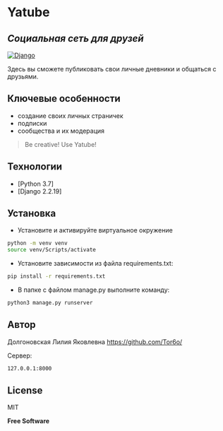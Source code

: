 # Yatube
## _Социальная сеть для друзей_

[![Django](https://cdn.iconscout.com/icon/free/png-256/django-2-282855.png)](https://www.djangoproject.com/)


Здесь вы сможете публиковать свои личные дневники и общаться с друзьями.

## Ключевые особенности

- создание своих личных страничек
- подписки
- сообщества и их модерация


> Be creative!
> Use Yatube!


## Технологии

- [Python 3.7] 
- [Django 2.2.19] 


## Установка

- Установите и активируйте виртуальное окружение

```sh
python -m venv venv
source venv/Scripts/activate
```

- Установите зависимости из файла requirements.txt:

```sh
pip install -r requirements.txt
```
- В папке с файлом manage.py выполните команду:

```sh
python3 manage.py runserver
```

## Автор

Долгоновская Лилия Яковлевна 
https://github.com/Tor6o/

Сервер: 

```sh
127.0.0.1:8000
```

## License

MIT

**Free Software**

[//]: # (These are reference links used in the body of this note and get stripped out when the markdown processor does its job. There is no need to format nicely because it shouldn't be seen. Thanks SO - http://stackoverflow.com/questions/4823468/store-comments-in-markdown-syntax)